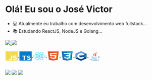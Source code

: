 # Olá! Eu sou o José Victor

- 💻 Atualmente eu trabalho com desenvolvimento web fullstack...
- 📚 Estudando ReactJS, NodeJS e Golang...

<div>
  <a href="https://github.com/Ze-Victor">
  <img height="180em" src="https://github-readme-stats.vercel.app/api?username=Ze-Victor&show_icons=true&theme=dracula&include_all_commits=true&count_private=true"/>
  <img height="180em" src="https://github-readme-stats.vercel.app/api/top-langs/?username=Ze-Victor&layout=compact&langs_count=7&theme=dracula"/>
</div>
  
<div style="display: inline_block"><br>
  <img align="center" alt="Zé-Js" height="30" width="40" src="https://raw.githubusercontent.com/devicons/devicon/master/icons/javascript/javascript-plain.svg">
  <img align="center" alt="Zé-Ts" height="30" width="40" src="https://raw.githubusercontent.com/devicons/devicon/master/icons/typescript/typescript-plain.svg">
  <img align="center" alt="Zé-React" height="30" width="40" src="https://raw.githubusercontent.com/devicons/devicon/master/icons/react/react-original.svg">
  <img align="center" alt="Zé-HTML" height="30" width="40" src="https://raw.githubusercontent.com/devicons/devicon/master/icons/html5/html5-original.svg">
  <img align="center" alt="Zé-CSS" height="30" width="40" src="https://raw.githubusercontent.com/devicons/devicon/master/icons/css3/css3-original.svg">
  <img align="center" alt="Zé-Cpluplus" height="30" width="40" src="https://raw.githubusercontent.com/devicons/devicon/master/icons/cplusplus/cplusplus-original.svg">
  <img align="center" alt="Zé-Java" height="30" width="40" src="https://raw.githubusercontent.com/devicons/devicon/master/icons/java/java-original.svg"></div>
  </div>
  
  ##
  
  <div> 
  <a href="https://www.instagram.com/ze_fferreira/" target="_blank"><img src="https://img.shields.io/badge/-Instagram-%23E4405F?style=for-the-badge&logo=instagram&logoColor=white" target="_blank"></a>
  <a href = "mailto:contatojose.victor.ferreira.125@ufrn.edu.br"><img src="https://img.shields.io/badge/-Gmail-%23333?style=for-the-badge&logo=gmail&logoColor=white" target="_blank"></a>
  <a href="https://www.linkedin.com/in/jos%C3%A9-victor-ferreira-da-fonseca-55489520b/" target="_blank"><img src="https://img.shields.io/badge/-LinkedIn-%230077B5?style=for-the-badge&logo=linkedin&logoColor=white" target="_blank"></a> 
 
</div>


